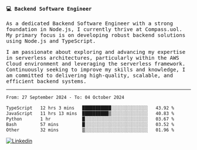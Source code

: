 
<samp>
  
#### 💻 Backend Software Engineer

As a dedicated Backend Software Engineer with a strong foundation in Node.js, I currently thrive at Compass.uol. My primary focus is on developing robust backend solutions using Node.js and TypeScript.

I am passionate about exploring and advancing my expertise in serverless architectures, particularly within the AWS Cloud environment and leveraging the serverless framework. Continuously seeking to improve my skills and knowledge, I am committed to delivering high-quality, scalable, and efficient backend systems.

---

<!--START_SECTION:waka-->

```txt
From: 27 September 2024 - To: 04 October 2024

TypeScript   12 hrs 3 mins   ███████████░░░░░░░░░░░░░░   43.92 %
JavaScript   11 hrs 13 mins  ██████████▒░░░░░░░░░░░░░░   40.83 %
Python       1 hr            █░░░░░░░░░░░░░░░░░░░░░░░░   03.67 %
Bash         57 mins         █░░░░░░░░░░░░░░░░░░░░░░░░   03.52 %
Other        32 mins         ▒░░░░░░░░░░░░░░░░░░░░░░░░   01.96 %
```

<!--END_SECTION:waka-->
  
</samp>

[![Linkedin](https://img.shields.io/badge/-Mateus%20Garcia-c080ff?style=flat-square&logo=Linkedin&logoColor=white&link=https://www.linkedin.com/in/mpgxc)](https://www.linkedin.com/in/mateusogarcia) 
